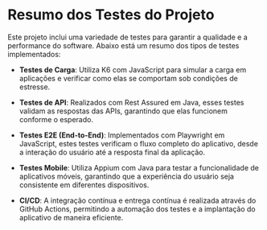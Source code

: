 # Resumo dos Testes do Projeto

Este projeto inclui uma variedade de testes para garantir a qualidade e a performance do software. Abaixo está um resumo dos tipos de testes implementados:

- **Testes de Carga**: Utiliza K6 com JavaScript para simular a carga em aplicações e verificar como elas se comportam sob condições de estresse.
  
- **Testes de API**: Realizados com Rest Assured em Java, esses testes validam as respostas das APIs, garantindo que elas funcionem conforme o esperado.
  
- **Testes E2E (End-to-End)**: Implementados com Playwright em JavaScript, estes testes verificam o fluxo completo do aplicativo, desde a interação do usuário até a resposta final da aplicação.
  
- **Testes Mobile**: Utiliza Appium com Java para testar a funcionalidade de aplicativos móveis, garantindo que a experiência do usuário seja consistente em diferentes dispositivos.
  
- **CI/CD**: A integração contínua e entrega contínua é realizada através do GitHub Actions, permitindo a automação dos testes e a implantação do aplicativo de maneira eficiente.
